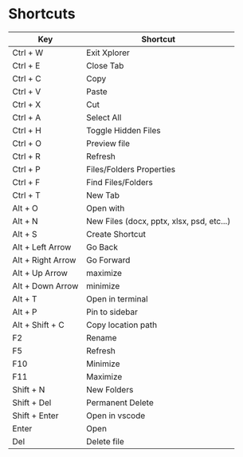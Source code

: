 # Shortcuts

Key | Shortcut
--- | --- 
Ctrl + W | Exit Xplorer
Ctrl + E | Close Tab
Ctrl + C | Copy
Ctrl + V | Paste
Ctrl + X | Cut
Ctrl + A | Select All
Ctrl + H | Toggle Hidden Files
Ctrl + O | Preview file
Ctrl + R | Refresh
Ctrl + P | Files/Folders Properties
Ctrl + F | Find Files/Folders
Ctrl + T | New Tab
Alt + O | Open with
Alt + N | New Files (docx, pptx, xlsx, psd, etc...)
Alt + S | Create Shortcut
Alt + Left Arrow | Go Back
Alt + Right Arrow | Go Forward
Alt + Up Arrow| maximize
Alt + Down Arrow| minimize
Alt + T | Open in terminal
Alt + P | Pin to sidebar
Alt + Shift + C | Copy location path
F2 | Rename
F5 | Refresh
F10 | Minimize
F11 | Maximize
Shift + N | New Folders
Shift + Del | Permanent Delete
Shift + Enter | Open in vscode
Enter | Open
Del | Delete file
